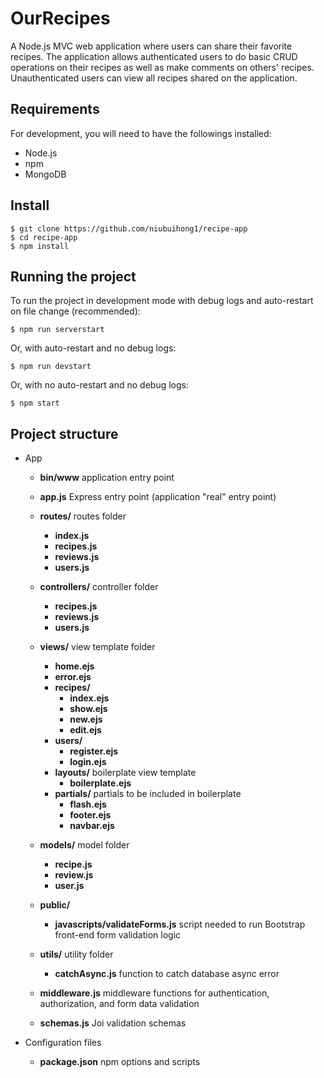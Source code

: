 # OurRecipes

A Node.js MVC web application where users can share their favorite recipes. The application allows authenticated users to do basic CRUD operations on their recipes as well as make comments on others' recipes. Unauthenticated users can view all recipes shared on the application.


## Requirements

For development, you will need to have the followings installed:
* Node.js
* npm
* MongoDB


## Install

    $ git clone https://github.com/niubuihong1/recipe-app
    $ cd recipe-app
    $ npm install


## Running the project
To run the project in development mode with debug logs and auto-restart on file change (recommended):

    $ npm run serverstart

Or, with auto-restart and no debug logs:

    $ npm run devstart

Or, with no auto-restart and no debug logs:

    $ npm start
    

## Project structure
* App
  * **bin/www** application entry point
  * **app.js** Express entry point (application "real" entry point)
  * **routes/** routes folder
    * **index.js**
    * **recipes.js**
    * **reviews.js**
    * **users.js**
  * **controllers/** controller folder
    * **recipes.js**
    * **reviews.js**
    * **users.js**
  * **views/** view template folder
    * **home.ejs** 
    * **error.ejs**
    * **recipes/**
      * **index.ejs**
      * **show.ejs**
      * **new.ejs**
      * **edit.ejs**
    * **users/**
      * **register.ejs**
      * **login.ejs**
    * **layouts/** boilerplate view template
      * **boilerplate.ejs**
    * **partials/** partials to be included in boilerplate
      * **flash.ejs**
      * **footer.ejs**
      * **navbar.ejs**
  * **models/** model folder
    * **recipe.js**
    * **review.js**
    * **user.js**

  * **public/**
    * **javascripts/validateForms.js** script needed to run Bootstrap front-end form validation logic
  * **utils/** utility folder
    * **catchAsync.js** function to catch database async error
  * **middleware.js** middleware functions for authentication, authorization, and form data validation
  * **schemas.js** Joi validation schemas

* Configuration files
  * **package.json** npm options and scripts